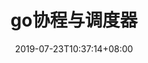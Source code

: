 ---
title: "go协程与调度器"
date: 2019-07-23T10:37:14+08:00
draft: true
categories: ["go语言"]
tags: ["go语言", "协程"]
keywords: ["goroutine", "scheduler"]

---
